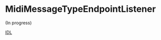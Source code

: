 # MidiMessageTypeEndpointListener

(In progress)

[IDL](https://github.com/microsoft/MIDI/blob/main/src/api/Client/Midi2Client/MidiMessageTypeEndpointListener.idl)
